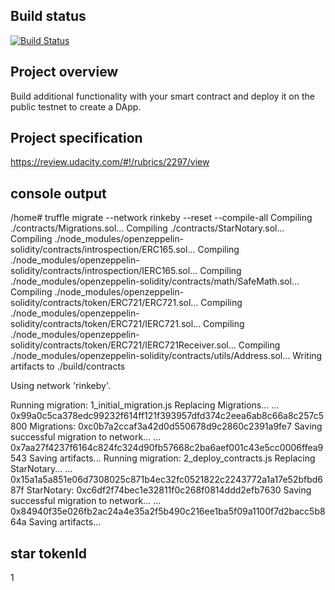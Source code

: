 ## Build status

[![Build Status](https://semaphoreci.com/api/v1/ibrunotome/udacity-blockchain-developer-nanodegree/branches/master/badge.svg)](https://semaphoreci.com/ibrunotome/udacity-blockchain-developer-nanodegree)

## Project overview

Build additional functionality with your smart contract and deploy it on the public testnet to create a DApp.

## Project specification 

https://review.udacity.com/#!/rubrics/2297/view

## console output

/home# truffle migrate --network rinkeby --reset --compile-all
Compiling ./contracts/Migrations.sol...
Compiling ./contracts/StarNotary.sol...
Compiling ./node_modules/openzeppelin-solidity/contracts/introspection/ERC165.sol...
Compiling ./node_modules/openzeppelin-solidity/contracts/introspection/IERC165.sol...
Compiling ./node_modules/openzeppelin-solidity/contracts/math/SafeMath.sol...
Compiling ./node_modules/openzeppelin-solidity/contracts/token/ERC721/ERC721.sol...
Compiling ./node_modules/openzeppelin-solidity/contracts/token/ERC721/IERC721.sol...
Compiling ./node_modules/openzeppelin-solidity/contracts/token/ERC721/IERC721Receiver.sol...
Compiling ./node_modules/openzeppelin-solidity/contracts/utils/Address.sol...
Writing artifacts to ./build/contracts

Using network 'rinkeby'.

Running migration: 1_initial_migration.js
  Replacing Migrations...
  ... 0x99a0c5ca378edc99232f614ff121f393957dfd374c2eea6ab8c66a8c257c5800
  Migrations: 0xc0b7a2ccaf3a42d0d550678d9c2860c2391a9fe7
Saving successful migration to network...
  ... 0x7aa27f4237f6164c824fc324d90fb57668c2ba6aef001c43e5cc0006ffea9543
Saving artifacts...
Running migration: 2_deploy_contracts.js
  Replacing StarNotary...
  ... 0x15a1a5a851e06d7308025c871b4ec32fc0521822c2243772a1a17e52bfbd687f
  StarNotary: 0xc6df2f74bec1e32811f0c268f0814ddd2efb7630
Saving successful migration to network...
  ... 0x84940f35e026fb2ac24a4e35a2f5b490c216ee1ba5f09a1100f7d2bacc5b864a
Saving artifacts...


## star tokenId
1

